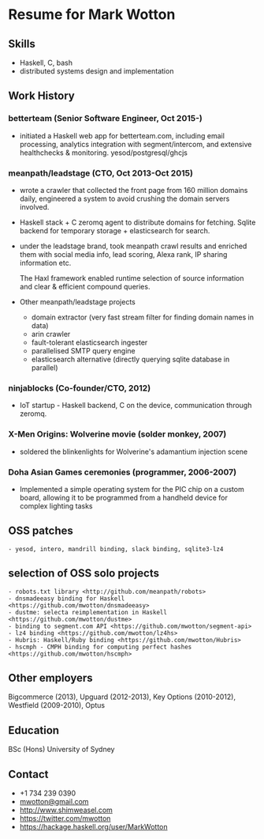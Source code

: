 # Resume for Mark Wotton

## Skills

  - Haskell, C, bash
  - distributed systems design and implementation

## Work History

### betterteam (Senior Software Engineer, Oct 2015-)

  - initiated a Haskell web app for betterteam.com, including email
    processing, analytics integration with segment/intercom, and
    extensive healthchecks & monitoring. yesod/postgresql/ghcjs

### meanpath/leadstage (CTO, Oct 2013-Oct 2015)

  - wrote a crawler that collected the front page from 160
    million domains daily, engineered a system to avoid
    crushing the domain servers involved.

  - Haskell stack + C zeromq agent to
    distribute domains for fetching. Sqlite backend for temporary
    storage + elasticsearch for search.

  - under the leadstage brand, took meanpath crawl results and
    enriched them with social media info, lead
    scoring, Alexa rank, IP sharing information etc.

    The Haxl framework enabled runtime selection of source
    information and clear & efficient compound queries.

  - Other meanpath/leadstage projects
    - domain extractor (very fast stream filter for finding domain
      names in data)
    - arin crawler
    - fault-tolerant elasticsearch ingester
    - parallelised SMTP query engine
    - elasticsearch alternative (directly querying sqlite database in
      parallel)

### ninjablocks (Co-founder/CTO, 2012)
  - IoT startup - Haskell backend, C on the device, communication
    through zeromq.

### X-Men Origins: Wolverine movie (solder monkey, 2007)
  - soldered the blinkenlights for Wolverine's adamantium injection scene

### Doha Asian Games ceremonies (programmer, 2006-2007)
  - Implemented a simple operating system for the PIC chip on a custom
board, allowing it to be programmed from a handheld device for complex
lighting tasks


## OSS patches
    - yesod, intero, mandrill binding, slack binding, sqlite3-lz4

## selection of OSS solo projects

    - robots.txt library <http://github.com/meanpath/robots>
    - dnsmadeeasy binding for Haskell <https://github.com/mwotton/dnsmadeeasy>
    - dustme: selecta reimplementation in Haskell <https://github.com/mwotton/dustme>
    - binding to segment.com API <https://github.com/mwotton/segment-api>
    - lz4 binding <https://github.com/mwotton/lz4hs>
    - Hubris: Haskell/Ruby binding <https://github.com/mwotton/Hubris>
    - hscmph - CMPH binding for computing perfect hashes <https://github.com/mwotton/hscmph>

## Other employers

  Bigcommerce (2013), Upguard (2012-2013), Key Options (2010-2012), Westfield (2009-2010), Optus

## Education

  BSc (Hons) University of Sydney

## Contact

   - +1 734 239 0390
   - mwotton@gmail.com
   - http://www.shimweasel.com
   - https://twitter.com/mwotton
   - https://hackage.haskell.org/user/MarkWotton
